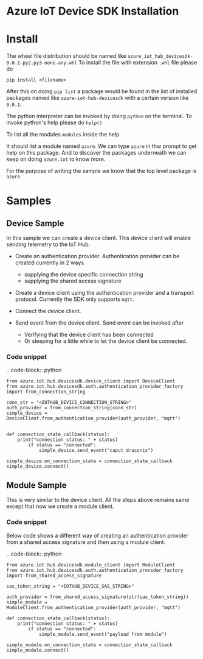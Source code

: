 
Azure IoT Device SDK Installation
=================================

# Install

The wheel file distribution should be named like `azure_iot_hub_devicesdk-0.0.1-py2.py3-none-any.whl`
To install the file with extension `.whl` file please do

`pip install <filename>`

After this on doing `pip list` a package would be found in the list of installed packages named like
`azure-iot-hub-devicesdk` with a certain version like `0.0.1`.

The python interpreter can be invoked by doing `python` on the terminal. 
To invoke python's help please do `help()`

To list all the modules `modules` inside the help.

It should list a module named `azure`. We can type `azure` in thw prompt to get help on this package.
And to discover the packages underneath we can keep on doing `azure.iot` to know more.

For the purpose of writing the sample we know that the top level package is `azure`

# Samples

## Device Sample


In this sample we can create a device client. This device client will enable sending telemetry to the IoT Hub. 


* Create an authentication provider. Authentication provider can be created currently in 2 ways.

  * supplying the device specific connection string
  * supplying the shared access signature

* Create a device client using the authentication provider and a transport protocol. Currently the SDK only supports `mqtt`.
* Connect the device client.
* Send event from the device client. Send event can be invoked after

  * Verifying that the device client has been connected
  * Or sleeping for a little while to let the device client be connected.

### Code snippet

.. code-block:: python

    from azure.iot.hub.devicesdk.device_client import DeviceClient
    from azure.iot.hub.devicesdk.auth.authentication_provider_factory import from_connection_string

    conn_str = "<IOTHUB_DEVICE_CONNECTION_STRING>"
    auth_provider = from_connection_string(conn_str)
    simple_device = DeviceClient.from_authentication_provider(auth_provider, "mqtt")


    def connection_state_callback(status):
        print("connection status: " + status)
            if status == "connected":
                simple_device.send_event("caput draconis")

    simple_device.on_connection_state = connection_state_callback
    simple_device.connect()

## Module Sample

This is very similar to the device client. All the steps above remains same except that now we create a module client.

### Code snippet


Below code shows a different way of creating an authentication provider from a shared access signature and then using a module client. 

.. code-block:: python

    from azure.iot.hub.devicesdk.module_client import ModuleClient
    from azure.iot.hub.devicesdk.auth.authentication_provider_factory import from_shared_access_signature

    sas_token_string = "<IOTHUB_DEVICE_SAS_STRING>"

    auth_provider = from_shared_access_signature(str(sas_token_string))
    simple_module = ModuleClient.from_authentication_provider(auth_provider, "mqtt")

    def connection_state_callback(status):
        print("connection status: " + status)
            if status == "connected":
                simple_module.send_event("payload from module")

    simple_module.on_connection_state = connection_state_callback
    simple_module.connect()
